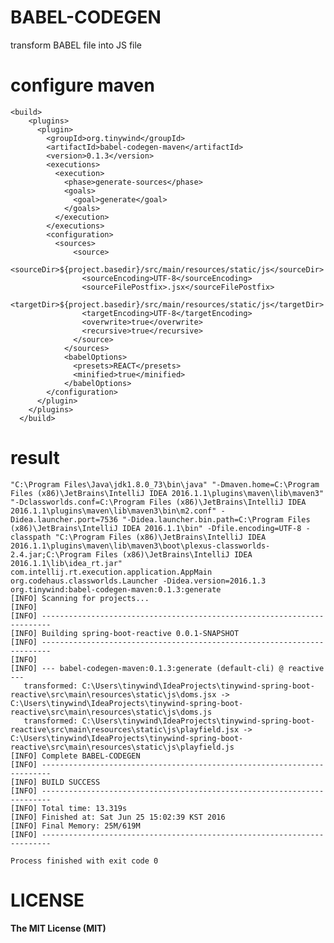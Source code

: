 # BABEL-CODEGEN
transform BABEL file into JS file

# configure maven
    <build>
        <plugins>
          <plugin>
            <groupId>org.tinywind</groupId>
            <artifactId>babel-codegen-maven</artifactId>
            <version>0.1.3</version>
            <executions>
              <execution>
                <phase>generate-sources</phase>
                <goals>
                  <goal>generate</goal>
                </goals>
              </execution>
            </executions>
            <configuration>
              <sources>
                  <source>
                    <sourceDir>${project.basedir}/src/main/resources/static/js</sourceDir>
                    <sourceEncoding>UTF-8</sourceEncoding>
                    <sourceFilePostfix>.jsx</sourceFilePostfix>
                    <targetDir>${project.basedir}/src/main/resources/static/js</targetDir>
                    <targetEncoding>UTF-8</targetEncoding>
                    <overwrite>true</overwrite>
                    <recursive>true</recursive>
                  </source>
                </sources>
                <babelOptions>
                  <presets>REACT</presets>
                  <minified>true</minified>
                </babelOptions>
            </configuration>
          </plugin>
        </plugins>
      </build>

# result
    "C:\Program Files\Java\jdk1.8.0_73\bin\java" "-Dmaven.home=C:\Program Files (x86)\JetBrains\IntelliJ IDEA 2016.1.1\plugins\maven\lib\maven3" "-Dclassworlds.conf=C:\Program Files (x86)\JetBrains\IntelliJ IDEA 2016.1.1\plugins\maven\lib\maven3\bin\m2.conf" -Didea.launcher.port=7536 "-Didea.launcher.bin.path=C:\Program Files (x86)\JetBrains\IntelliJ IDEA 2016.1.1\bin" -Dfile.encoding=UTF-8 -classpath "C:\Program Files (x86)\JetBrains\IntelliJ IDEA 2016.1.1\plugins\maven\lib\maven3\boot\plexus-classworlds-2.4.jar;C:\Program Files (x86)\JetBrains\IntelliJ IDEA 2016.1.1\lib\idea_rt.jar" com.intellij.rt.execution.application.AppMain org.codehaus.classworlds.Launcher -Didea.version=2016.1.3 org.tinywind:babel-codegen-maven:0.1.3:generate
    [INFO] Scanning for projects...
    [INFO]                                                                         
    [INFO] ------------------------------------------------------------------------
    [INFO] Building spring-boot-reactive 0.0.1-SNAPSHOT
    [INFO] ------------------------------------------------------------------------
    [INFO] 
    [INFO] --- babel-codegen-maven:0.1.3:generate (default-cli) @ reactive ---
       transformed: C:\Users\tinywind\IdeaProjects\tinywind-spring-boot-reactive\src\main\resources\static\js\doms.jsx -> C:\Users\tinywind\IdeaProjects\tinywind-spring-boot-reactive\src\main\resources\static\js\doms.js
       transformed: C:\Users\tinywind\IdeaProjects\tinywind-spring-boot-reactive\src\main\resources\static\js\playfield.jsx -> C:\Users\tinywind\IdeaProjects\tinywind-spring-boot-reactive\src\main\resources\static\js\playfield.js
    [INFO] Complete BABEL-CODEGEN
    [INFO] ------------------------------------------------------------------------
    [INFO] BUILD SUCCESS
    [INFO] ------------------------------------------------------------------------
    [INFO] Total time: 13.319s
    [INFO] Finished at: Sat Jun 25 15:02:39 KST 2016
    [INFO] Final Memory: 25M/619M
    [INFO] ------------------------------------------------------------------------
    
    Process finished with exit code 0

# LICENSE
**The MIT License (MIT)**
